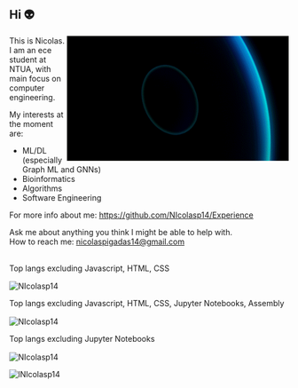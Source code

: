 ## Hi 👽
<img 
     align="right" 
     src="https://github.com/NIcolasp14/NIcolasp14/blob/main/giphy.gif" 
     width="400px" 
     alt="animated"
/>

<!--
<img src="https://media.giphy.com/media/IcZhFmufozDCij3p22/giphy.gif" align="right" width="275px" alt="animated"/>

<img src="https://github.com/NIcolasp14/NIcolasp14/blob/main/giphy.gif" align="right" width="350px" alt="animated"/>
<img src="https://media.giphy.com/media/IcZhFmufozDCij3p22/giphy.gif" align="right" width="280px" alt="animated"/>
<p><img align="right" alt="gif" src="https://github.com/NIcolasp14/NIcolasp14/blob/main/giphy.gif" /></p> 
<p><img align="right" alt="gif" src=https://media.giphy.com/media/IcZhFmufozDCij3p22/giphy.gif  /></p> 

[![Top Langs](https://github-readme-stats.vercel.app/api/top-langs/?username=anuraghazra&hide=javascript,html)](https://github.com/anuraghazra/github-readme-stats)
-->
This is Nicolas. <br />
I am an ece student at NTUA, with main focus on computer engineering.  

My interests at the moment are:  <br />
- ML/DL (especially Graph ML and GNNs)  <br />
- Bioinformatics   <br />
- Algorithms   <br />
- Software Engineering  <br />  

For more info about me: https://github.com/NIcolasp14/Experience  <br />

Ask me about anything you think I might be able to help with. <br />
How to reach me: nicolaspigadas14@gmail.com  <br />


<br />
Top langs excluding Javascript,  HTML, CSS
<p><img align="center" src="https://github-readme-stats.vercel.app/api/top-langs?username=NIcolasp14&hide=javascript,html,css&langs_count=10&show_icons=true&theme=dark&locale=en&layout=compact" alt="NIcolasp14" /></p>
Top langs excluding Javascript, HTML, CSS, Jupyter Notebooks, Assembly
<p><img align="center" src="https://github-readme-stats.vercel.app/api/top-langs?username=NIcolasp14&langs_count=10&hide=javascript,html,css,assembly,jupyter%20notebook&show_icons=true&theme=dark&locale=en&layout=compact" alt="NIcolasp14" /></p>
Top langs excluding Jupyter Notebooks
<p><img align="center" src="https://github-readme-stats.vercel.app/api/top-langs?username=NIcolasp14&langs_count=10&hide=jupyter%20notebook&show_icons=true&theme=dark&locale=en&layout=compact" alt="NIcolasp14" /></p>
<p>&nbsp;<img align="left" src="https://github-readme-stats.vercel.app/api?username=NIcolasp14&show_icons=true&theme=dark&locale=en" alt="lNIcolasp14" /></p>



<!--
**NIcolasp14/NIcolasp14** is a ✨ _special_ ✨ repository because its `README.md` (this file) appears on your GitHub profile.

Here are some ideas to get you started:

- 🔭 I’m currently working on ...
- 🌱 I’m currently learning ...
- 👯 I’m looking to collaborate on ...
- 🤔 I’m looking for help with ...
- 💬 Ask me about ...
- 📫 How to reach me: ...
- 😄 Pronouns: ...
- ⚡ Fun fact: ...
-->
